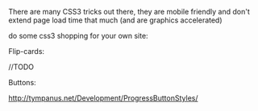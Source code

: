 There are many CSS3 tricks out there, they are mobile friendly and don't extend page load time that much (and are graphics accelerated)

do some css3 shopping for your own site:


Flip-cards:

//TODO

Buttons: 

http://tympanus.net/Development/ProgressButtonStyles/
